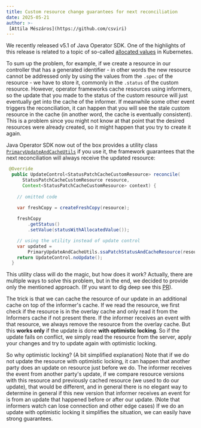 ```yaml
---
title: Custom resource change guarantees for next reconciliation 
date: 2025-05-21
author: >-
 [Attila Mészáros](https://github.com/csviri)
---
```


We recently released v5.1 of Java Operator SDK. One of the highlights of this release is related to a topic of so-called
[allocated values](https://github.com/kubernetes/community/blob/master/contributors/devel/sig-architecture/api-conventions.md#representing-allocated-values
) in Kubernetes.

To sum up the problem, for example, if we create a resource in our controller that has a generated identifier - 
in other words the new resource cannot be addressed only by using the values from the `.spec` of the resource -
we have to store it, commonly in the `.status` of the custom resource. However, operator frameworks cache resources
using informers, so the update that you made to the status of the custom resource will just eventually get into 
the cache of the informer. If meanwhile some other event triggers the reconciliation, it can happen that you will 
see the stale custom resource in the cache (in another word, the cache is eventually consistent). This is a problem 
since you might not know at that point that the desired resources were already created, so it might happen that you try to 
create it again. 

Java Operator SDK now out of the box provides a utility class [`PrimaryUpdateAndCacheUtils`](https://github.com/operator-framework/java-operator-sdk/blob/main/operator-framework-core/src/main/java/io/javaoperatorsdk/operator/api/reconciler/PrimaryUpdateAndCacheUtils.java)
if you use it, the framework guarantees that the next reconciliation will always receive the updated resource:

```java
 @Override
  public UpdateControl<StatusPatchCacheCustomResource> reconcile(
      StatusPatchCacheCustomResource resource,
      Context<StatusPatchCacheCustomResource> context) {
    
    // omitted code
    
    var freshCopy = createFreshCopy(resource);

    freshCopy
        .getStatus()
        .setValue(statusWithAllocatedValue());

    // using the utility instead of update control
    var updated =
        PrimaryUpdateAndCacheUtils.ssaPatchStatusAndCacheResource(resource, freshCopy, context);
    return UpdateControl.noUpdate();
  }
```

This utility class will do the magic, but how does it work? Actually, there are multiple ways to solve this problem, 
but in the end, we decided to provide only the mentioned approach. (If you want to dig deep see this [PR](https://github.com/operator-framework/java-operator-sdk/pull/2800/files)).

The trick is that we can cache the resource of our update in an additional cache on top of the informer's cache.
If we read the resource, we first check if the resource is in the overlay cache and only read it from the Informers cache 
if not present there. If the informer receives an event with that resource, we always remove the resource from the overlay 
cache. But this **works only** if the update is done **with optimistic locking**.
So if the update fails on conflict, we simply read the resource from the server, apply your changes and try to update again
with optimistic locking.

So why optimistic locking? (A bit simplified explanation) Note that if we do not update the resource with optimistic locking, it can happen that
another party does an update on resource just before we do. The informer receives the event from another party's update,
if we compare resource versions with this resource and previously cached resource (we used to do our update), 
that would be different, and in general there is no elegant way to determine in general if this new version that 
informer receives an event for is from an update that happened before or after our update. 
(Note that informers watch can lose connection and other edge cases)
If we do an update with optimistic locking it simplifies the situation, we can easily have strong guarantees. 

